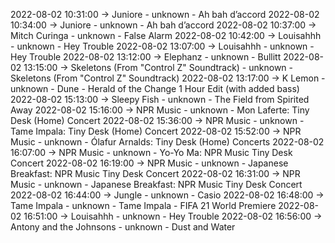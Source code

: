 2022-08-02 10:31:00 -> Juniore - unknown - Ah bah d’accord
2022-08-02 10:34:00 -> Juniore - unknown - Ah bah d’accord
2022-08-02 10:37:00 -> Mitch Curinga - unknown - False Alarm
2022-08-02 10:42:00 -> Louisahhh - unknown - Hey Trouble
2022-08-02 13:07:00 -> Louisahhh - unknown - Hey Trouble
2022-08-02 13:12:00 -> Elephanz - unknown - Bullitt
2022-08-02 13:15:00 -> Skeletons (From "Control Z" Soundtrack) - unknown - Skeletons (From "Control Z" Soundtrack)
2022-08-02 13:17:00 -> K Lemon - unknown - Dune - Herald of the Change 1 Hour Edit (with added bass)
2022-08-02 15:13:00 -> Sleepy Fish - unknown - The Field from Spirited Away
2022-08-02 15:16:00 -> NPR Music - unknown - Mon Laferte: Tiny Desk (Home) Concert
2022-08-02 15:36:00 -> NPR Music - unknown - Tame Impala: Tiny Desk (Home) Concert
2022-08-02 15:52:00 -> NPR Music - unknown - Ólafur Arnalds: Tiny Desk (Home) Concerts
2022-08-02 16:07:00 -> NPR Music - unknown - Yo-Yo Ma: NPR Music Tiny Desk Concert
2022-08-02 16:19:00 -> NPR Music - unknown - Japanese Breakfast: NPR Music Tiny Desk Concert
2022-08-02 16:31:00 -> NPR Music - unknown - Japanese Breakfast: NPR Music Tiny Desk Concert
2022-08-02 16:44:00 -> Jungle - unknown - Casio
2022-08-02 16:48:00 -> Tame Impala - unknown - Tame Impala - FIFA 21 World Premiere
2022-08-02 16:51:00 -> Louisahhh - unknown - Hey Trouble
2022-08-02 16:56:00 -> Antony and the Johnsons - unknown - Dust and Water
